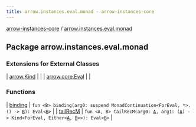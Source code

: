 ```yaml
---
title: arrow.instances.eval.monad - arrow-instances-core
---
```


[arrow-instances-core](../index.html) / [arrow.instances.eval.monad](./index.html)

## Package arrow.instances.eval.monad

### Extensions for External Classes

| [arrow.Kind](arrow.-kind/index.html) |  |
| [arrow.core.Eval](arrow.core.-eval/index.html) |  |

### Functions

| [binding](binding.html) | `fun <B> binding(arg0: suspend MonadContinuation<ForEval, *>.() -> `[`B`](binding.html#B)`): Eval<`[`B`](binding.html#B)`>` |
| [tailRecM](tail-rec-m.html) | `fun <A, B> tailRecM(arg0: `[`A`](tail-rec-m.html#A)`, arg1: (`[`A`](tail-rec-m.html#A)`) -> Kind<ForEval, Either<`[`A`](tail-rec-m.html#A)`, `[`B`](tail-rec-m.html#B)`>>): Eval<`[`B`](tail-rec-m.html#B)`>` |

